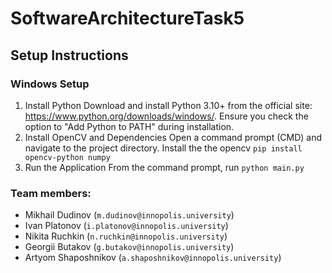 # SoftwareArchitectureTask5
## Setup Instructions
### Windows Setup
1. Install Python
    Download and install Python 3.10+ from the official site: https://www.python.org/downloads/windows/.
    Ensure you check the option to "Add Python to PATH" during installation.
2. Install OpenCV and Dependencies
    Open a command prompt (CMD) and navigate to the project directory.
    Install the the opencv `pip install opencv-python numpy`
3. Run the Application
From the command prompt, run `python main.py`

### Team members:
- Mikhail Dudinov (`m.dudinov@innopolis.university`)
- Ivan Platonov (`i.platonov@innopolis.university`)
- Nikita Ruchkin (`n.ruchkin@innopolis.university`)
- Georgii Butakov (`g.butakov@innopolis.university`)
- Artyom Shaposhnikov (`a.shaposhnikov@innopolis.university`)
